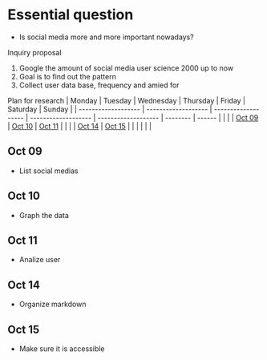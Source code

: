 # Essential question
* Is social media more and more important nowadays?

 Inquiry proposal
1. Google the amount of social media user science 2000 up to now
2. Goal is to find out the pattern
3. Collect user data base, frequency and amied for
   
 Plan for research
| Monday              | Tuesday             | Wednesday           | Thursday            | Friday              | Saturday | Sunday |
| ------------------- | ------------------- | ------------------- | ------------------- | ------------------- | -------- | ------ |
|                     |                     | [Oct 09](#Oct-09) | [Oct 10](#Oct-10) | [Oct 11](#Oct-11) |          |        |
| [Oct 14](#Oct-14) | [Oct 15](#Oct-15) |                     |                     |                     |          |        |

## Oct 09
* List social medias
  

## Oct 10
* Graph the data

## Oct 11
* Analize user

## Oct 14
* Organize markdown



## Oct 15 
* Make sure it is accessible